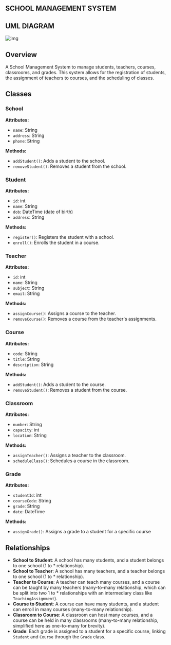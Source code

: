 ## SCHOOL MANAGEMENT SYSTEM
## UML DIAGRAM
![img](https://github.com/mahabubulhasibshawon/DartPractice/assets/96023468/a75ab114-7a62-46fc-83f2-353490625925)


## Overview

A School Management System to manage students, teachers, courses, classrooms, and grades. This system allows for the registration of students, the assignment of teachers to courses, and the scheduling of classes.

## Classes

### School

**Attributes:**
- `name`: String
- `address`: String
- `phone`: String

**Methods:**
- `addStudent()`: Adds a student to the school.
- `removeStudent()`: Removes a student from the school.

### Student

**Attributes:**
- `id`: int
- `name`: String
- `dob`: DateTime (date of birth)
- `address`: String

**Methods:**
- `register()`: Registers the student with a school.
- `enroll()`: Enrolls the student in a course.

### Teacher

**Attributes:**
- `id`: int
- `name`: String
- `subject`: String
- `email`: String

**Methods:**
- `assignCourse()`: Assigns a course to the teacher.
- `removeCourse()`: Removes a course from the teacher's assignments.

### Course

**Attributes:**
- `code`: String
- `title`: String
- `description`: String

**Methods:**
- `addStudent()`: Adds a student to the course.
- `removeStudent()`: Removes a student from the course.

### Classroom

**Attributes:**
- `number`: String
- `capacity`: int
- `location`: String

**Methods:**
- `assignTeacher()`: Assigns a teacher to the classroom.
- `scheduleClass()`: Schedules a course in the classroom.

### Grade

**Attributes:**
- `studentId`: int
- `courseCode`: String
- `grade`: String
- `date`: DateTime

**Methods:**
- `assignGrade()`: Assigns a grade to a student for a specific course

## Relationships

- **School to Student**: A school has many students, and a student belongs to one school (1 to * relationship).
- **School to Teacher**: A school has many teachers, and a teacher belongs to one school (1 to * relationship).
- **Teacher to Course**: A teacher can teach many courses, and a course can be taught by many teachers (many-to-many relationship, which can be split into two 1 to * relationships with an intermediary class like `TeachingAssignment`).
- **Course to Student**: A course can have many students, and a student can enroll in many courses (many-to-many relationship).
- **Classroom to Course**: A classroom can host many courses, and a course can be held in many classrooms (many-to-many relationship, simplified here as one-to-many for brevity).
- **Grade**: Each grade is assigned to a student for a specific course, linking `Student` and `Course` through the `Grade` class.


